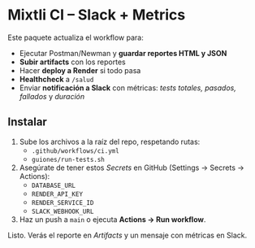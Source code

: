 # Mixtli CI – Slack + Metrics

Este paquete actualiza el workflow para:
- Ejecutar Postman/Newman y **guardar reportes HTML y JSON**
- **Subir artifacts** con los reportes
- Hacer **deploy a Render** si todo pasa
- **Healthcheck** a `/salud`
- Enviar **notificación a Slack** con métricas: *tests totales, pasados, fallados* y *duración*

## Instalar
1. Sube los archivos a la raíz del repo, respetando rutas:
   - `.github/workflows/ci.yml`
   - `guiones/run-tests.sh`
2. Asegúrate de tener estos *Secrets* en GitHub (Settings → Secrets → Actions):
   - `DATABASE_URL`
   - `RENDER_API_KEY`
   - `RENDER_SERVICE_ID`
   - `SLACK_WEBHOOK_URL`
3. Haz un push a `main` o ejecuta **Actions → Run workflow**.

Listo. Verás el reporte en *Artifacts* y un mensaje con métricas en Slack.
